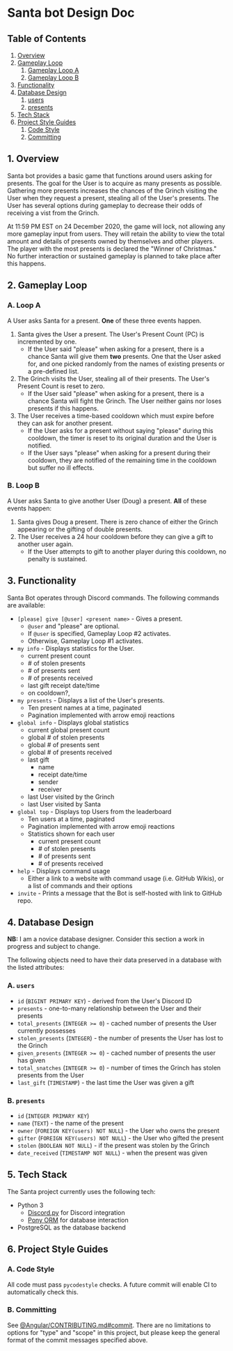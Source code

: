 # Santa bot Design Doc

## Table of Contents

1. [Overview](#1-overview)
2. [Gameplay Loop](#2-gameplay-loop)
   1. [Gameplay Loop A](#a-loop-a)
   2. [Gameplay Loop B](#b-loop-b)
3. [Functionality](#3-functionality)
4. [Database Design](#4-database-design)
   1. [users](#a-users)
   2. [presents](#b-presents)
5. [Tech Stack](#5-tech-stack)
6. [Project Style Guides](#6-Project-Style-Guides)
   1. [Code Style](#a-code-style)
   2. [Committing](#b-Committing)

## 1. Overview

Santa bot provides a basic game that functions around users asking for presents.
The goal for the User is to acquire as many presents as possible. Gathering
more presents increases the chances of the Grinch visiting the User when they
request a present, stealing all of the User's presents. The User has several
options during gameplay to decrease their odds of receiving a vist from the
Grinch.

At 11:59 PM EST on 24 December 2020, the game will lock, not allowing any more
gameplay input from users. They will retain the ability to view the total amount
and details of presents owned by themselves and other players. The player with
the most presents is declared the "Winner of Christmas." No further interaction
or sustained gameplay is planned to take place after this happens.


## 2. Gameplay Loop

### A. Loop A

A User asks Santa for a present. **One** of these three events happen.

   1. Santa gives the User a present. The User's Present Count (PC) is
      incremented by one.
      - If the User said "please" when asking for a present, there is a
         chance Santa will give them **two** presents. One that the User
         asked for, and one picked randomly from the names of existing
         presents or a pre-defined list.
   2. The Grinch visits the User, stealing all of their presents. The User's
      Present Count is reset to zero.
      - If the User said "please" when asking for a present, there is a
         chance Santa will fight the Grinch. The User neither gains nor loses
         presents if this happens.
   3. The User receives a time-based cooldown which must expire before they
      can ask for another present.
      - If the User asks for a present without saying "please" during this
         cooldown, the timer is reset to its original duration and the User
         is notified.
      - If the User says "please" when asking for a present during their
         cooldown, they are notified of the remaining time in the cooldown but
           suffer no ill effects.

### B. Loop B

A User asks Santa to give another User (Doug) a present. **All** of these events
happen:

   1. Santa gives Doug a present. There is zero chance of either the Grinch
      appearing or the gifting of double presents.
   2. The User receives a 24 hour cooldown before they can give a gift to
      another user again.
      - If the User attempts to gift to another player during this cooldown,
         no penalty is sustained.


## 3. Functionality

Santa Bot operates through Discord commands. The following commands are
available:
   - `[please] give [@user] <present name>` - Gives a present.
     - `@user` and "please" are optional.
     - If `@user` is specified, Gameplay Loop #2 activates.
     - Otherwise, Gameplay Loop #1 activates.
   - `my info` - Displays statistics for the User.
     - current present count
     - \# of stolen presents
     - \# of presents sent
     - \# of presents received
     - last gift receipt date/time
     - on cooldown?,
   - `my presents` - Displays a list of the User's presents.
     - Ten present names at a time, paginated
     - Pagination implemented with arrow emoji reactions
   - `global info` - Displays global statistics
     - current global present count
     - global # of stolen presents
     - global # of presents sent
     - global # of presents received
     - last gift
       - name
       - receipt date/time
       - sender
       - receiver
     - last User visited by the Grinch
     - last User visited by Santa
   - `global top` - Displays top Users from the leaderboard
     - Ten users at a time, paginated
     - Pagination implemented with arrow emoji reactions
     - Statistics shown for each user
       - current present count
       - \# of stolen presents
       - \# of presents sent
       - \# of presents received
   - `help` - Displays command usage
     - Either a link to a website with command usage (i.e. GitHub Wikis), or a
       list of commands and their options
   - `invite` - Prints a message that the Bot is self-hosted with link to GitHub
     repo.


## 4. Database Design

**NB:** I am a novice database designer. Consider this section a work in
progress and subject to change.

The following objects need to have their data preserved in a database with the
listed attributes:

### A. `users`
   - `id` (`BIGINT PRIMARY KEY`) - derived from the User's Discord ID
   - `presents` - one-to-many relationship between the User and their presents
   - `total_presents` (`INTEGER >= 0`) - cached number of presents the User
     currently possesses
   - `stolen_presents` (`INTEGER`) - the number of presents the User has lost
     to the Grinch
   - `given_presents` (`INTEGER >= 0`) - cached number of presents the user has
     given
   - `total_snatches` (`INTEGER >= 0`) - number of times the Grinch has stolen
     presents from the User
   - `last_gift` (`TIMESTAMP`) - the last time the User was given a gift

### B. `presents`
   - `id` (`INTEGER PRIMARY KEY`)
   - `name` (`TEXT`) - the name of the present
   - `owner` (`FOREIGN KEY(users) NOT NULL`) - the User who owns the present
   - `gifter` (`FOREIGN KEY(users) NOT NULL`) - the User who gifted the present
   - `stolen` (`BOOLEAN NOT NULL`) - if the present was stolen by the Grinch
   - `date_received` (`TIMESTAMP NOT NULL`) - when the present was given


## 5. Tech Stack

The Santa project currently uses the following tech:

   - Python 3
     - [Discord.py][1] for Discord integration
     - [Pony ORM][2] for database interaction
   - PostgreSQL as the database backend


## 6. Project Style Guides

### A. Code Style

All code must pass `pycodestyle` checks. A future commit will enable CI to
automatically check this.

### B. Committing

See [@Angular/CONTRIBUTING.md#commit][3]. There are no limitations to options
for "type" and "scope" in this project, but please keep the general format
of the commit messages specified above.


[1]: https://discordpy.readthedocs.io/en/latest/index.html
[2]: https://docs.ponyorm.org/
[3]: https://github.com/angular/angular/blob/master/CONTRIBUTING.md#commit
